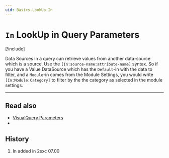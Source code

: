 ```yaml
---
uid: Basics.LookUp.In
---
```


# `In` LookUp in Query Parameters

[!include[](~/basics/stack/_shared-float-summary.md)]
<style>.context-box-summary .lookup-sources { visibility: visible; } </style>

Data Sources in a query can retrieve values from another data-source which is a source. Use the `[In:source-name:attribute-name]` syntax. 
So if you have a Value DataSource which has the `Default`-in with the data to filter, and a `Module`-in comes from the Module Settings, 
you would write `[In:Module:Category]` to filter by the the category as selected in the module settings. 

<!-- #todoc

- add example / image showing this

-->

---

## Read also

* [VisualQuery Parameters](xref:Basics.Query.Parameters.Index)
* [](xref:Basics.Query.Streams.In)

## History

1. In added in 2sxc 07.00

